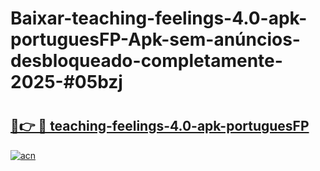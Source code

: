# Baixar-teaching-feelings-4.0-apk-portuguesFP-Apk-sem-anúncios-desbloqueado-completamente-2025-#05bzj

# <h2><a href="https://ainizakaria.my?title=teaching-feelings-4.0-apk-portuguesFP&ref=24M">🔗👉 🔴 teaching-feelings-4.0-apk-portuguesFP</a></h2>

[![acn](https://github.com/user-attachments/assets/0f9c940e-d8b0-45ae-aac7-cd30a18b3e1c)](https://ainizakaria.my?title=teaching-feelings-4.0-apk-portuguesFP&ref=24M)

